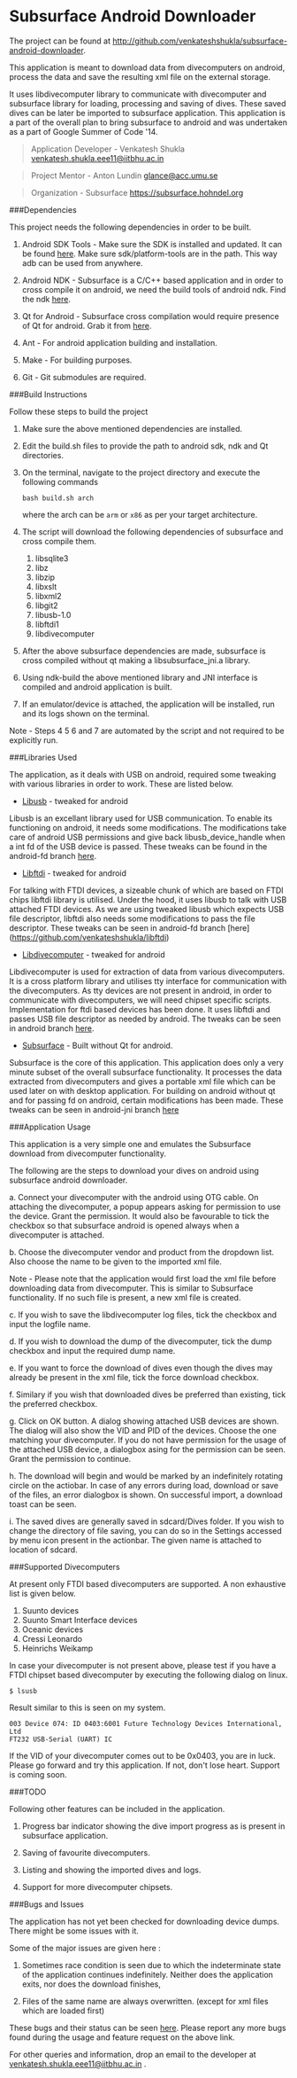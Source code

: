 Subsurface Android Downloader
===============================

The project can be found at
http://github.com/venkateshshukla/subsurface-android-downloader.

This application is meant to download data from divecomputers on android,
process the data and save the resulting xml file on the external storage.

It uses libdivecomputer library to communicate with divecomputer and subsurface
library for loading, processing and saving of dives. These saved dives can be
later be imported to subsurface application.
This application is a part of the overall plan to bring subsurface to android
and was undertaken as a part of Google Summer of Code '14.

>Application Developer	- Venkatesh Shukla	<venkatesh.shukla.eee11@iitbhu.ac.in>

>Project Mentor		- Anton Lundin		<glance@acc.umu.se>

>Organization		- Subsurface		https://subsurface.hohndel.org

###Dependencies

This project needs the following dependencies in order to be built.

1. Android SDK Tools - Make sure the SDK is installed and updated. It can be found
   [here](http://developer.android.com/sdk/installing/index.html?pkg=tools).
   Make sure sdk/platform-tools are in the path. This way adb can be used from
   anywhere.

2. Android NDK - Subsurface is a C/C++ based application and in order to cross
   compile it on android, we need the build tools of android ndk. Find the ndk
   [here](http://developer.android.com/tools/sdk/ndk/index.html).

3. Qt for Android - Subsurface cross compilation would require presence of Qt
   for android. Grab it from [here](http://qt-project.org/downloads).

4. Ant - For android application building and installation.

5. Make - For building purposes.

6. Git - Git submodules are required.

###Build Instructions

Follow these steps to build the project

1. Make sure the above mentioned dependencies are installed.

2. Edit the build.sh files to provide the path to android sdk, ndk and Qt
   directories.

3. On the terminal, navigate to the project directory and execute the following
   commands
   ```
   bash build.sh arch
   ```
   where the arch can be `arm` or `x86` as per your target architecture.

4. The script will download the following dependencies of subsurface and cross
   compile them.
   1. libsqlite3
   2. libz
   3. libzip
   4. libxslt
   5. libxml2
   6. libgit2
   7. libusb-1.0
   8. libftdi1
   9. libdivecomputer

5. After the above subsurface dependencies are made, subsurface is cross
   compiled without qt making a libsubsurface_jni.a library.

6. Using ndk-build the above mentioned library and JNI interface is compiled and
   android application is built.

7. If an emulator/device is attached, the application will be installed, run and
   its logs shown on the terminal.

Note - Steps 4 5 6 and 7 are automated by the script and not required to be
explicitly run.

###Libraries Used

The application, as it deals with USB on android, required some tweaking with
various libraries in order to work. These are listed below.

* [Libusb](http://www.libusb.org/) - tweaked for android

Libusb is an excellant library used for USB communication. To enable its
functioning on android, it needs some modifications. The modifications take care
of android USB permissions and give back libusb_device_handle when a int fd of
the USB device is passed. These tweaks can be found in the android-fd branch
[here](https://github.com/venkateshshukla/libusb).

* [Libftdi](http://www.intra2net.com/en/developer/libftdi/) - tweaked for android

For talking with FTDI devices, a sizeable chunk of which are based on FTDI
chips libftdi library is utilised. Under the hood, it uses libusb to talk with
USB attached FTDI devices. As we are using tweaked libusb which expects USB file
descriptor, libftdi also needs some modifications to pass the file descriptor.
These tweaks can be seen in android-fd branch 
[here] (https://github.com/venkateshshukla/libftdi)

* [Libdivecomputer](http://libdivecomputer.org/) - tweaked for android

Libdivecomputer is used for extraction of data from various divecomputers. It is
a cross platform library and utilises tty interface for communication with the
divecomputers. As tty devices are not present in android, in order to
communicate with divecomputers, we will need chipset specific scripts.
Implementation for ftdi based devices has been done. It uses libftdi and passes
USB file descriptor as needed by android. The tweaks can be seen in android
branch [here](https://github.com/venkateshshukla/libdiveoc0mputer).

* [Subsurface](http://subsurface.hohndel.org) - Built without Qt for android.

Subsurface is the core of this application. This application does only a very
minute subset of the overall subsurface functionality. It processes the data
extracted from divecomputers and gives a portable xml file which can be used
later on with desktop application. For building on android without qt and for
passing fd on android, certain modifications has been made. These tweaks can be
seen in android-jni branch [here](https://github.com/venkateshshukla/subsurface)

###Application Usage

This application is a very simple one and emulates the Subsurface download from
divecomputer functionality.

The following are the steps to download your dives on android using subsurface
android downloader.

a. Connect your divecomputer with the android using OTG cable. On attaching the
divecomputer, a popup appears asking for permission to use the device. Grant the
permission. It would also be favourable to tick the checkbox so that subsurface
android is opened always when a divecomputer is attached.

b. Choose the divecomputer vendor and product from the dropdown list. Also
choose the name to be given to the imported xml file.

Note - Please note that the application would first load the xml file before
downloading data from divecomputer. This is similar to Subsurface functionality.
If no such file is present, a new xml file is created.

c. If you wish to save the libdivecomputer log files, tick the checkbox and
input the logfile name.

d. If you wish to download the dump of the divecomputer, tick the dump checkbox
and input the required dump name.

e. If you want to force the download of dives even though the dives may already
be present in the xml file, tick the force download checkbox.

f. Similary if you wish that downloaded dives be preferred than existing, tick
the preferred checkbox.

g. Click on OK button. A dialog showing attached USB devices are shown. The
dialog will also show the VID and PID of the devices. Choose the one matching
your divecomputer. If you do not have permission for the usage of the attached
USB device, a dialogbox asing for the permission can be seen. Grant the
permission to continue.


h. The download will begin and would be marked by an indefinitely rotating
circle on the actiobar. In case of any errors during load, download or save of
the files, an error dialogbox is shown. On successful import, a download toast
can be seen.

i. The saved dives are generally saved in sdcard/Dives folder. If you wish to
change the directory of file saving, you can do so in the Settings accessed by
menu icon present in the actionbar. The given name is attached to location of
sdcard.

###Supported Divecomputers

At present only FTDI based divecomputers are supported. A non exhaustive list is
given below.

1. Suunto devices
2. Suunto Smart Interface devices
3. Oceanic devices
4. Cressi Leonardo
5. Heinrichs Weikamp

In case your divecomputer is not present above, please test if you have a FTDI
chipset based divecomputer by executing the following dialog on linux.

```
$ lsusb
```
Result similar to this is seen on my system.

```
003 Device 074: ID 0403:6001 Future Technology Devices International, Ltd
FT232 USB-Serial (UART) IC
```

If the VID of your divecomputer comes out to be 0x0403, you are in luck. Please
go forward and try this application. If not, don't lose heart. Support is coming
soon.

###TODO

Following other features can be included in the application.

1. Progress bar indicator showing the dive import progress as is present in
   subsurface application.

2. Saving of favourite divecomputers.

3. Listing and showing the imported dives and logs.

4. Support for more divecomputer chipsets.

###Bugs and Issues

The application has not yet been checked for downloading device dumps. There
might be some issues with it.

Some of the major issues are given here :

1. Sometimes race condition is seen due to which the indeterminate state of the
   application continues indefinitely. Neither does the application exits, nor
   does the download finishes,

2. Files of the same name are always overwritten. (except for xml files which
   are loaded first)

These bugs and their status can be seen [here](https://github.com/venkateshshukla/subsurface-android-downloader/).
Please report any more bugs found during the usage and feature request on the
above link.

For other queries and information, drop an email to the developer at
venkatesh.shukla.eee11@iitbhu.ac.in .

